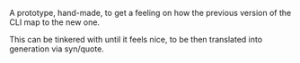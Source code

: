 A prototype, hand-made, to get a feeling on how the previous version of the
CLI map to the new one.

This can be tinkered with until it feels nice, to be then translated into
generation via syn/quote.

